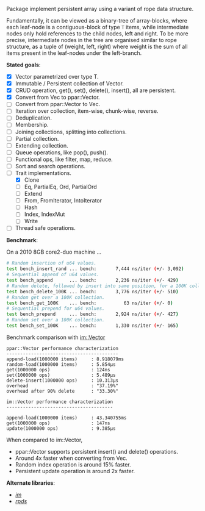 Package implement persistent array using a variant of rope data structure.

Fundamentally, it can be viewed as a binary-tree of array-blocks, where
each leaf-node is a contiguous-block of type `T` items, while intermediate
nodes only hold references to the child nodes, left and right.
To be more precise, intermediate nodes in the tree are organised similar
to rope structure, as a tuple of (weight, left, right) where weight is
the sum of all items present in the leaf-nodes under the left-branch.

**Stated goals**:

- [x] Vector parametrized over type T.
- [x] Immutable / Persistent collection of Vector<T>.
- [x] CRUD operation, get(), set(), delete(), insert(), all are persistent.
- [x] Convert from Vec<T> to ppar::Vector<T>.
- [ ] Convert from ppar::Vector<T> to Vec<T>.
- [ ] Iteration over collection, item-wise, chunk-wise, reverse.
- [ ] Deduplication.
- [ ] Membership.
- [ ] Joining collections, splitting into collections.
- [ ] Partial collection.
- [ ] Extending collection.
- [ ] Queue operations, like pop(), push().
- [ ] Functional ops, like filter, map, reduce.
- [ ] Sort and search operations.
- [ ] Trait implementations.
  - [x] Clone
  - [ ] Eq, PartialEq, Ord, PartialOrd
  - [ ] Extend
  - [ ] From, FromIterator, IntoIterator
  - [ ] Hash
  - [ ] Index, IndexMut
  - [ ] Write
- [ ] Thread safe operations.

**Benchmark**:

On a 2010 8GB core2-duo machine ...

```bash
# Random insertion of u64 values.
test bench_insert_rand ... bench:       7,444 ns/iter (+/- 3,092)
# Sequential append of u64 values.
test bench_append      ... bench:       2,236 ns/iter (+/- 429)
# Random delete, followed by insert into same position, for a 100K collection.
test bench_delete_100K ... bench:       3,776 ns/iter (+/- 510)
# Random get over a 100K collection.
test bench_get_100K    ... bench:          63 ns/iter (+/- 0)
# Sequential prepend for u64 values.
test bench_prepend     ... bench:       2,924 ns/iter (+/- 427)
# Random set over a 100K collection.
test bench_set_100K    ... bench:       1,330 ns/iter (+/- 165)
```

Benchmark comparison with [im::Vector](https://docs.rs/im/15.0.0/im/struct.Vector.html)

```text
ppar::Vector performance characterization
-----------------------------------------
append-load(1000000 items)     : 8.918079ms
random-load(1000000 items)     : 5.854µs
get(1000000 ops)               : 124ns
set(1000000 ops)               : 5.489µs
delete-insert(1000000 ops)     : 10.313µs
overhead                       : "37.19%"
overhead after 90% delete      : "33.30%"

im::Vector performance characterization
---------------------------------------

append-load(1000000 items)     : 43.340755ms
get(1000000 ops)               : 147ns
update(1000000 ops)            : 9.385µs
```

When compared to im::Vector,

* ppar::Vector supports persistent insert() and delete() operations.
* Around 4x faster when converting from Vec<T>.
* Random index operation is around 15% faster.
* Persistent update operation is around 2x faster.

**Alternate libraries**:

* _[im](https://github.com/bodil/im-rs)_
* _[rpds](https://github.com/orium/rpds)_
